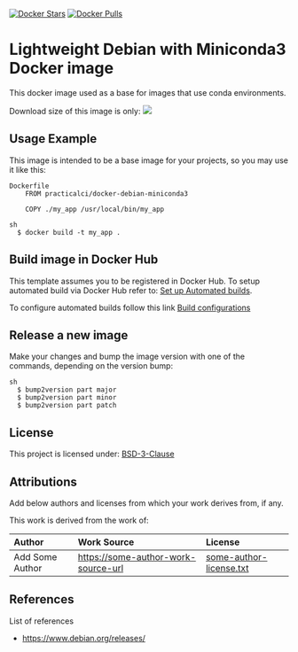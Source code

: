 [![Docker Stars](https://img.shields.io/docker/stars/practicalci/docker-debian-miniconda3.svg?style=flat-square)](https://hub.docker.com/r/practicalci/docker-debian-miniconda3/)
[![Docker Pulls](https://img.shields.io/docker/pulls/practicalci/docker-debian-miniconda3.svg?style=flat-square)](https://hub.docker.com/r/practicalci/docker-debian-miniconda3/)

Lightweight Debian with Miniconda3 Docker image
==============================

This docker image used as a base for images that use conda environments.

Download size of this image is only:
[![](https://images.microbadger.com/badges/image/practicalci/docker-debian-miniconda3.svg)](http://microbadger.com/images/practicalci/docker-debian-miniconda3 "Get your own image badge on microbadger.com")


Usage Example
-------------

This image is intended to be a base image for your projects, so you may use it like this:

```
Dockerfile
    FROM practicalci/docker-debian-miniconda3

    COPY ./my_app /usr/local/bin/my_app
```

```
sh
  $ docker build -t my_app .
```

Build image in Docker Hub 
-------------------------

This template assumes you to be registered in Docker Hub.
To setup automated build via Docker Hub refer to: [Set up Automated builds](https://docs.docker.com/docker-hub/builds/).

To configure automated builds follow this link [Build configurations](https://cloud.docker.com/u/practicalci/repository/docker/practicalci/docker-debian-miniconda3/builds/edit)


Release a new image
-------------------

Make your changes and bump the image version with one of the commands, depending on the version bump:

```
sh
  $ bump2version part major
  $ bump2version part minor
  $ bump2version part patch

```

License
-------

This project is licensed under: [BSD-3-Clause](https://tldrlegal.com/license/bsd-3-clause-license-(revised))


Attributions
------------

Add below authors and licenses from which your work derives from, if any.

This work is derived from the work of:

| Author            | Work Source                                  | License                      |
|:------------------|:---------------------------------------------|:-----------------------------|
| Add Some Author   | <https://some-author-work-source-url>        | [some-author-license.txt](./attributions/some-author-license.txt) |

References
----------

List of references

* <https://www.debian.org/releases/>
